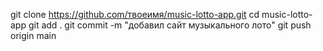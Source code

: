git clone https://github.com/твоеимя/music-lotto-app.git
cd music-lotto-app
git add .
git commit -m "добавил сайт музыкального лото"
git push origin main
